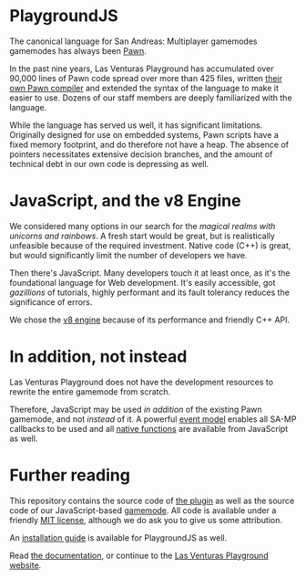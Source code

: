 # PlaygroundJS
The canonical language for San Andreas: Multiplayer gamemodes gamemodes has always been [Pawn](http://www.compuphase.com/pawn/pawn.htm).

In the past nine years, Las Venturas Playground has accumulated over 90,000 lines of Pawn code spread over more than 425 files, written [their own Pawn compiler](https://sa-mp.nl/development/tools/precompiler/) and extended the syntax of the language to make it easier to use. Dozens of our staff members are deeply familiarized with the language.

While the language has served us well, it has significant limitations. Originally designed for use on embedded systems, Pawn scripts have a fixed memory footprint, and do therefore not have a heap. The absence of pointers necessitates extensive decision branches, and the amount of technical debt in our own code is depressing as well.

# JavaScript, and the v8 Engine
We considered many options in our search for the _magical realms with unicorns and rainbows_. A fresh start would be great, but is realistically unfeasible because of the required investment. Native code (C++) is great, but would significantly limit the number of developers we have.

Then there's JavaScript. Many developers touch it at least once, as it's the foundational language for Web development. It's easily accessible, got _gazillions_ of tutorials, highly performant and its fault tolerancy reduces the significance of errors.

We chose the [v8 engine](https://code.google.com/p/v8/) because of its performance and friendly C++ API.

# In addition, not instead
Las Venturas Playground does not have the development resources to rewrite the entire gamemode from scratch.

Therefore, JavaScript may be used _in addition_ of the existing Pawn gamemode, and not _instead_ of it. A powerful [event model](docs/events.md) enables all SA-MP callbacks to be used and all [native functions](docs/natives.md) are available from JavaScript as well.

# Further reading
This repository contains the source code of [the plugin](plugin/src) as well as the source code of our JavaScript-based [gamemode](javascript/). All code is available under a friendly [MIT license](LICENSE.md), although we do ask you to give us some attribution.

An [installation guide](INSTALL.md) is available for PlaygroundJS as well.

Read [the documentation](docs/), or continue to the [Las Venturas Playground website](https://sa-mp.nl/).